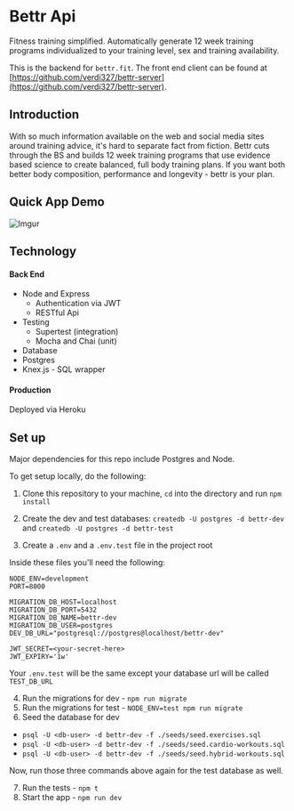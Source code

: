 # Bettr Api

Fitness training simplified.  Automatically generate 12 week training programs individualized to your training level, sex and training availability.

This is the backend for `bettr.fit`. The front end client can be found at [https://github.com/verdi327/bettr-server](https://github.com/verdi327/bettr-server).

## Introduction

With so much information available on the web and social media sites around training advice, it's hard to separate fact from fiction. Bettr cuts through the BS and builds 12 week training programs that use evidence based science to create balanced, full body training plans. If you want both better body composition, performance and longevity - bettr is your plan.

## Quick App Demo

![Imgur](https://i.imgur.com/OyZdffc.gif)

## Technology

#### Back End

* Node and Express
  * Authentication via JWT
  * RESTful Api
* Testing
  * Supertest (integration)
  * Mocha and Chai (unit)
* Database
 * Postgres
 * Knex.js - SQL wrapper

#### Production

Deployed via Heroku


## Set up

Major dependencies for this repo include Postgres and Node.

To get setup locally, do the following:

1. Clone this repository to your machine, `cd` into the directory and run `npm install`
2. Create the dev and test databases: `createdb -U postgres -d bettr-dev` and `createdb -U postgres -d bettr-test`

3. Create a `.env` and a `.env.test` file in the project root

Inside these files you'll need the following:

````
NODE_ENV=development
PORT=8000

MIGRATION_DB_HOST=localhost
MIGRATION_DB_PORT=5432
MIGRATION_DB_NAME=bettr-dev
MIGRATION_DB_USER=postgres
DEV_DB_URL="postgresql://postgres@localhost/bettr-dev"

JWT_SECRET=<your-secret-here>
JWT_EXPIRY='1w'
````

Your `.env.test` will be the same except your database url will be called `TEST_DB_URL`

4. Run the migrations for dev - `npm run migrate`
5. Run the migrations for test - `NODE_ENV=test npm run migrate`
6. Seed the database for dev

* `psql -U <db-user> -d bettr-dev -f ./seeds/seed.exercises.sql`
* `psql -U <db-user> -d bettr-dev -f ./seeds/seed.cardio-workouts.sql`
* `psql -U <db-user> -d bettr-dev -f ./seeds/seed.hybrid-workouts.sql`

Now, run those three commands above again for the test database as well.

7. Run the tests - `npm t`
8. Start the app - `npm run dev`